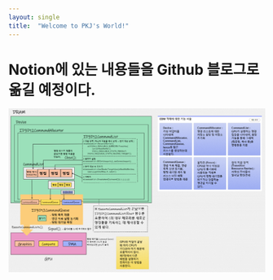 ```yaml
---
layout: single
title:  "Welcome to PKJ's World!"
---
```


# Notion에 있는 내용들을 Github 블로그로 옮길 예정이다.

![Untitled](../images/2022-05-08-first/Untitled.png)
